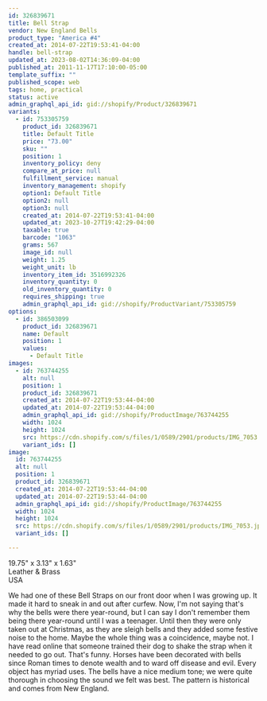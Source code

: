 ```yaml
---
id: 326839671
title: Bell Strap
vendor: New England Bells
product_type: "America #4"
created_at: 2014-07-22T19:53:41-04:00
handle: bell-strap
updated_at: 2023-08-02T14:36:09-04:00
published_at: 2011-11-17T17:10:00-05:00
template_suffix: ""
published_scope: web
tags: home, practical
status: active
admin_graphql_api_id: gid://shopify/Product/326839671
variants:
  - id: 753305759
    product_id: 326839671
    title: Default Title
    price: "73.00"
    sku: ""
    position: 1
    inventory_policy: deny
    compare_at_price: null
    fulfillment_service: manual
    inventory_management: shopify
    option1: Default Title
    option2: null
    option3: null
    created_at: 2014-07-22T19:53:41-04:00
    updated_at: 2023-10-27T19:42:29-04:00
    taxable: true
    barcode: "1063"
    grams: 567
    image_id: null
    weight: 1.25
    weight_unit: lb
    inventory_item_id: 3516992326
    inventory_quantity: 0
    old_inventory_quantity: 0
    requires_shipping: true
    admin_graphql_api_id: gid://shopify/ProductVariant/753305759
options:
  - id: 386503099
    product_id: 326839671
    name: Default
    position: 1
    values:
      - Default Title
images:
  - id: 763744255
    alt: null
    position: 1
    product_id: 326839671
    created_at: 2014-07-22T19:53:44-04:00
    updated_at: 2014-07-22T19:53:44-04:00
    admin_graphql_api_id: gid://shopify/ProductImage/763744255
    width: 1024
    height: 1024
    src: https://cdn.shopify.com/s/files/1/0589/2901/products/IMG_7053.jpeg?v=1406073224
    variant_ids: []
image:
  id: 763744255
  alt: null
  position: 1
  product_id: 326839671
  created_at: 2014-07-22T19:53:44-04:00
  updated_at: 2014-07-22T19:53:44-04:00
  admin_graphql_api_id: gid://shopify/ProductImage/763744255
  width: 1024
  height: 1024
  src: https://cdn.shopify.com/s/files/1/0589/2901/products/IMG_7053.jpeg?v=1406073224
  variant_ids: []

---
```


19.75" x 3.13" x 1.63"  
Leather & Brass  
USA

We had one of these Bell Straps on our front door when I was growing up. It made it hard to sneak in and out after curfew. Now, I'm not saying that's why the bells were there year-round, but I can say I don't remember them being there year-round until I was a teenager. Until then they were only taken out at Christmas, as they are sleigh bells and they added some festive noise to the home. Maybe the whole thing was a coincidence, maybe not. I have read online that someone trained their dog to shake the strap when it needed to go out. That's funny. Horses have been decorated with bells since Roman times to denote wealth and to ward off disease and evil. Every object has myriad uses. The bells have a nice medium tone; we were quite thorough in choosing the sound we felt was best. The pattern is historical and comes from New England.